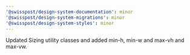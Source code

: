 ```yaml
---
'@swisspost/design-system-documentation': minor
'@swisspost/design-system-migrations': minor
'@swisspost/design-system-styles': minor
---
```


Updated Sizing utility classes and added min-h, min-w and max-vh and max-vw.
